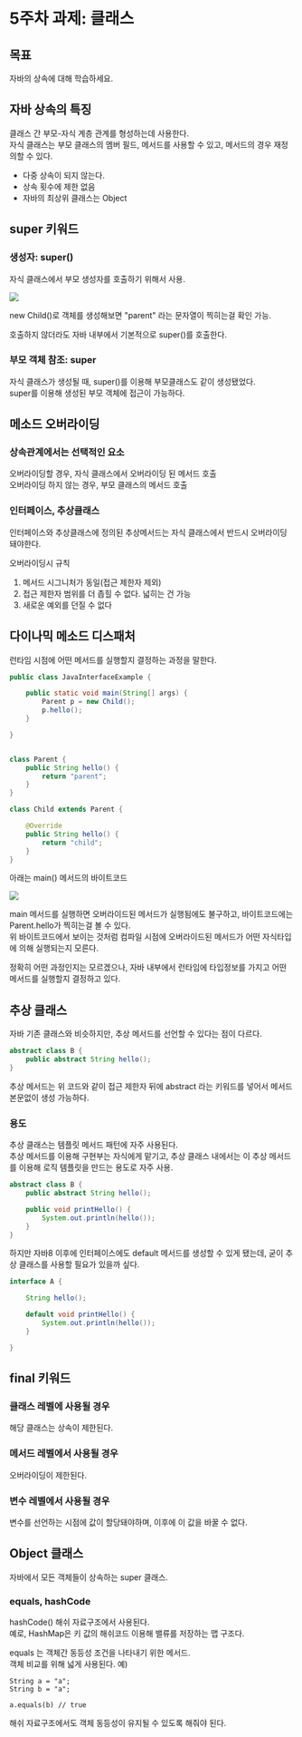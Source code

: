 # 5주차 과제: 클래스

## 목표

자바의 상속에 대해 학습하세요.

## 자바 상속의 특징

클래스 간 부모-자식 계층 관계를 형성하는데 사용한다.  
자식 클래스는 부모 클래스의 멤버 필드, 메서드를 사용할 수 있고, 메서드의 경우 재정의할 수 있다.

- 다중 상속이 되지 않는다.
- 상속 횟수에 제한 없음
- 자바의 최상위 클래스는 Object

## super 키워드

### 생성자: super()

자식 클래스에서 부모 생성자를 호출하기 위해서 사용.

![](image/week6/img_1.png)

new Child()로 객체를 생성해보면 "parent" 라는 문자열이 찍히는걸 확인 가능.

호출하지 않더라도 자바 내부에서 기본적으로 super()를 호출한다.

### 부모 객체 참조: super

자식 클래스가 생성될 때, super()를 이용해 부모클래스도 같이 생성됐었다.  
super를 이용해 생성된 부모 객체에 접근이 가능하다.

## 메소드 오버라이딩

### 상속관계에서는 선택적인 요소

오버라이딩할 경우, 자식 클래스에서 오버라이딩 된 메서드 호출  
오버라이딩 하지 않는 경우, 부모 클래스의 메서드 호출

### 인터페이스, 추상클래스

인터페이스와 추상클래스에 정의된 추상메서드는 자식 클래스에서 반드시 오버라이딩 돼야한다.

오버라이딩시 규칙

1. 메서드 시그니처가 동일(접근 제한자 제외)
2. 접근 제한자 범위를 더 좁힐 수 없다. 넓히는 건 가능
3. 새로운 예외를 던질 수 없다

## 다이나믹 메소드 디스패처

런타임 시점에 어떤 메서드를 실행할지 결정하는 과정을 말한다.

```java
public class JavaInterfaceExample {

    public static void main(String[] args) {
        Parent p = new Child();
        p.hello();
    }

}


class Parent {
    public String hello() {
        return "parent";
    }
}

class Child extends Parent {

    @Override
    public String hello() {
        return "child";
    }
}
```

아래는 main() 메서드의 바이트코드

![](image/week6/img_2.png)

main 메서드를 실행하면 오버라이드된 메서드가 실행됨에도 불구하고, 바이트코드에는 Parent.hello가 찍히는걸 볼 수 있다.    
위 바이트코드에서 보이는 것처럼 컴파일 시점에 오버라이드된 메서드가 어떤 자식타입에 의해 실행되는지 모른다.

정확히 어떤 과정인지는 모르겠으나, 자바 내부에서 런타임에 타입정보를 가지고 어떤 메서드를 실행할지 결정하고 있다.

## 추상 클래스

자바 기존 클래스와 비슷하지만, 추상 메서드를 선언할 수 있다는 점이 다르다.

```java
abstract class B {
    public abstract String hello();
}
```

추상 메서드는 위 코드와 같이 접근 제한자 뒤에 abstract 라는 키워드를 넣어서 메서드 본문없이 생성 가능하다.

### 용도

추상 클래스는 템플릿 메서드 패턴에 자주 사용된다.  
추상 메서드를 이용해 구현부는 자식에게 맡기고, 추상 클래스 내에서는 이 추상 메서드를 이용해 로직 템플릿을 만드는 용도로 자주 사용.

```java
abstract class B {
    public abstract String hello();

    public void printHello() {
        System.out.println(hello());
    }
}
```

하지만 자바8 이후에 인터페이스에도 default 메서드를 생성할 수 있게 됐는데, 굳이 추상 클래스를 사용할 필요가 있을까 싶다.

```java
interface A {

    String hello();

    default void printHello() {
        System.out.println(hello());
    }

}
```

## final 키워드

### 클래스 레벨에 사용될 경우

해당 클래스는 상속이 제한된다.

### 메서드 레벨에서 사용될 경우

오버라이딩이 제한된다.

### 변수 레벨에서 사용될 경우

변수를 선언하는 시점에 값이 할당돼야하며, 이후에 이 값을 바꿀 수 없다.

## Object 클래스

자바에서 모든 객체들이 상속하는 super 클래스.

### equals, hashCode

hashCode() 해쉬 자료구조에서 사용된다.  
예로, HashMap은 키 값의 해쉬코드 이용해 밸류를 저장하는 맵 구조다.

equals 는 객체간 동등성 조건을 나타내기 위한 메서드.  
객체 비교를 위해 넓게 사용된다.
예)

```
String a = "a";
String b = "a";

a.equals(b) // true
```

해쉬 자료구조에서도 객체 동등성이 유지될 수 있도록 해줘야 된다.

